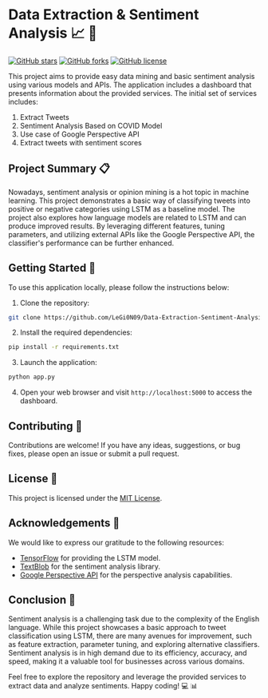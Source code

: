 # Data Extraction & Sentiment Analysis :chart_with_upwards_trend: :mag_right:

[![GitHub stars](https://img.shields.io/github/stars/LeGi0N09/Data-Extraction-Sentiment-Analysis)](https://github.com/LeGi0N09/Data-Extraction-Sentiment-Analysis/stargazers)
[![GitHub forks](https://img.shields.io/github/forks/LeGi0N09/Data-Extraction-Sentiment-Analysis)](https://github.com/LeGi0N09/Data-Extraction-Sentiment-Analysis/network)
[![GitHub license](https://img.shields.io/github/license/LeGi0N09/Data-Extraction-Sentiment-Analysis)](https://github.com/LeGi0N09/Data-Extraction-Sentiment-Analysis/blob/main/LICENSE)

This project aims to provide easy data mining and basic sentiment analysis using various models and APIs. The application includes a dashboard that presents information about the provided services. The initial set of services includes:

1. Extract Tweets
2. Sentiment Analysis Based on COVID Model
3. Use case of Google Perspective API
4. Extract tweets with sentiment scores

## Project Summary :clipboard:

Nowadays, sentiment analysis or opinion mining is a hot topic in machine learning. This project demonstrates a basic way of classifying tweets into positive or negative categories using LSTM as a baseline model. The project also explores how language models are related to LSTM and can produce improved results. By leveraging different features, tuning parameters, and utilizing external APIs like the Google Perspective API, the classifier's performance can be further enhanced.

## Getting Started :rocket:

To use this application locally, please follow the instructions below:

1. Clone the repository:

```bash
git clone https://github.com/LeGi0N09/Data-Extraction-Sentiment-Analysis.git
```

2. Install the required dependencies:

```bash
pip install -r requirements.txt
```

3. Launch the application:

```bash
python app.py
```

4. Open your web browser and visit `http://localhost:5000` to access the dashboard.

## Contributing :handshake:

Contributions are welcome! If you have any ideas, suggestions, or bug fixes, please open an issue or submit a pull request.

## License :page_with_curl:

This project is licensed under the [MIT License](https://github.com/LeGi0N09/Data-Extraction-Sentiment-Analysis/blob/main/LICENSE).

## Acknowledgements :clap:

We would like to express our gratitude to the following resources:


- [TensorFlow](https://www.tensorflow.org/) for providing the LSTM model.
- [TextBlob](https://textblob.readthedocs.io/) for the sentiment analysis library.
- [Google Perspective API](https://www.perspectiveapi.com/) for the perspective analysis capabilities.

## Conclusion :raised_hands:

Sentiment analysis is a challenging task due to the complexity of the English language. While this project showcases a basic approach to tweet classification using LSTM, there are many avenues for improvement, such as feature extraction, parameter tuning, and exploring alternative classifiers. Sentiment analysis is in high demand due to its efficiency, accuracy, and speed, making it a valuable tool for businesses across various domains.

Feel free to explore the repository and leverage the provided services to extract data and analyze sentiments. Happy coding! :computer: :bar_chart:
